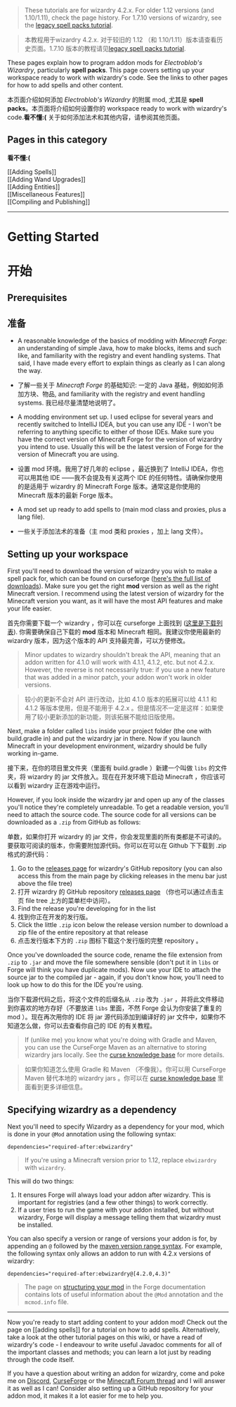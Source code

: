 > These tutorials are for wizardry 4.2.x. For older 1.12 versions (and 1.10/1.11), check the page history. For 1.7.10 versions of wizardry, see the [legacy spell packs tutorial](https://www.curseforge.com/minecraft/mc-mods/electroblobs-wizardry/pages/making-spell-packs).

> 本教程用于wizardry 4.2.x. 对于较旧的 1.12 （和 1.10/1.11）版本请查看历史页面。1.7.10 版本的教程请见[legacy spell packs tutorial](https://www.curseforge.com/minecraft/mc-mods/electroblobs-wizardry/pages/making-spell-packs).

These pages explain how to program addon mods for _Electroblob's Wizardry_, particularly **spell packs**. This page covers setting up your workspace ready to work with wizardry's code. See the links to other pages for how to add spells and other content.


本页面介绍如何添加 _Electroblob's Wizardry_ 的附属 mod, 尤其是 **spell packs**。本页面将介绍如何设置你的 workspace ready to work with wizardry's code.**看不懂:(** 关于如何添加法术和其他内容，请参阅其他页面。


## Pages in this category
**看不懂:(** 

[[Adding Spells]]  
[[Adding Wand Upgrades]]  
[[Adding Entities]]  
[[Miscellaneous Features]]  
[[Compiling and Publishing]]

---
# Getting Started
# 开始

## Prerequisites
## 准备

- A reasonable knowledge of the basics of modding with _Minecraft Forge_: an understanding of simple Java, how to make blocks, items and such like, and familiarity with the registry and event handling systems. That said, I have made every effort to explain things as clearly as I can along the way.

- 了解一些关于 _Minecraft Forge_ 的基础知识: 一定的 Java 基础，例如如何添加方块、物品, and familiarity with the registry and event handling systems. 我已经尽量清楚地说明了。

- A modding environment set up. I used eclipse for several years and recently switched to IntelliJ IDEA, but you can use any IDE - I won't be referring to anything specific to either of those IDEs. Make sure you have the correct version of Minecraft Forge for the version of wizardry you intend to use. Usually this will be the latest version of Forge for the version of Minecraft you are using.

- 设置 mod 环境。我用了好几年的 eclipse ，最近换到了 IntelliJ IDEA，你也可以用其他 IDE ——我不会提及有关这两个 IDE 的任何特性。请确保你使用的是适用于 wizardry 的 Minecraft Forge 版本。通常这是你使用的 Minecraft 版本的最新 Forge 版本。

- A mod set up ready to add spells to (main mod class and proxies, plus a lang file).

- 一些关于添加法术的准备（主 mod 类和 proxies ，加上 lang 文件）。

## Setting up your workspace

First you'll need to download the version of wizardry you wish to make a spell pack for, which can be found on curseforge ([here's the full list of downloads](https://www.curseforge.com/minecraft/mc-mods/electroblobs-wizardry/files)). Make sure you get the right **mod** version as well as the right Minecraft version. I recommend using the latest version of wizardry for the Minecraft version you want, as it will have the most API features and make your life easier.

首先你需要下载一个 wizardry ，你可以在 curseforge 上面找到 ([这里是下载列表](https://www.curseforge.com/minecraft/mc-mods/electroblobs-wizardry/files)). 你需要确保自己下载的 **mod** 版本和 Minecraft 相同。我建议你使用最新的 wizardry 版本，因为这个版本的 API 支持最完善，可以方便修改。

> Minor updates to wizardry shouldn't break the API, meaning that an addon written for 4.1.0 will work with 4.1.1, 4.1.2, etc. but not 4.2.x. However, the reverse is not necessarily true: if you use a new feature that was added in a minor patch, your addon won't work in older versions.


> 较小的更新不会对 API 进行改动，比如 4.1.0 版本的拓展可以给 4.1.1 和 4.1.2 等版本使用，但是不能用于 4.2.x 。但是情况不一定是这样：如果使用了较小更新添加的新功能，则该拓展不能给旧版使用。

Next, make a folder called `libs` inside your project folder (the one with build.gradle in) and put the wizardry jar in there. Now if you launch Minecraft in your development environment, wizardry should be fully working in-game.

接下来，在你的项目里文件夹（里面有 build.gradle ）新建一个叫做 `libs` 的文件夹，将 wizardry 的 jar 文件放入。现在在开发环境下启动 Minecraft ，你应该可以看到 wizardry 正在游戏中运行。

However, if you look inside the wizardry jar and open up any of the classes you'll notice they're completely unreadable. To get a readable version, you'll need to attach the source code. The source code for all versions can be downloaded as a `.zip` from GitHub as follows:

单数，如果你打开 wizardry 的 jar 文件，你会发现里面的所有类都是不可读的。要获取可阅读的版本，你需要附加源代码。你可以在可以在 Github 下下载到 .zip 格式的源代码：

1. Go to the [releases page](https://github.com/Electroblob77/Wizardry/releases) for wizardry's GitHub repository (you can also access this from the main page by clicking releases in the menu bar just above the file tree)
1. 打开 wizardry 的 GitHub repository [releases page](https://github.com/Electroblob77/Wizardry/releases) （你也可以通过点击主页 file tree 上方的菜单栏中访问）。
2. Find the release you're developing for in the list
2. 找到你正在开发的发行版。
3. Click the little `.zip` icon below the release version number to download a zip file of the entire repository at that release 
3. 点击发行版本下方的 `.zip` 图标下载这个发行版的完整 repository 。

Once you've downloaded the source code, rename the file extension from `.zip` to `.jar` and move the file somewhere sensible (don't put it in `libs` or Forge will think you have duplicate mods). Now use your IDE to attach the source jar to the compiled jar - again, if you don't know how, you'll need to look up how to do this for the IDE you're using.

当你下载源代码之后，将这个文件的后缀名从 `.zip` 改为 `.jar` ，并将此文件移动到你喜欢的地方存好（不要放进 `libs` 里面，不然 Forge 会认为你安装了重复的 mod ）。现在再次用你的 IDE 将 jar 源代码添加到编译好的 jar 文件中，如果你不知道怎么做，你可以去查看你自己的 IDE 的有关教程。

> If (unlike me) you know what you're doing with Gradle and Maven, you can use the CurseForge Maven as an alternative to storing wizardry jars locally. See the [curse knowledge base](https://authors.curseforge.com/knowledge-base/projects/529-api) for more details.

> 如果你知道怎么使用 Gradle 和 Maven （不像我）。你可以用 CurseForge Maven 替代本地的 wizardry jars 。你可以在 [curse knowledge base](https://authors.curseforge.com/knowledge-base/projects/529-api) 里面看到更多详细信息。

## Specifying wizardry as a dependency

Next you'll need to specify Wizardry as a dependency for your mod, which is done in your `@Mod` annotation using the following syntax:

`dependencies="required-after:ebwizardry"`

> If you're using a Minecraft version prior to 1.12, replace `ebwizardry` with `wizardry`.

This will do two things:
1. It ensures Forge will always load your addon after wizardry. This is important for registries (and a few other things) to work correctly.
2. If a user tries to run the game with your addon installed, but without wizardry, Forge will display a message telling them that wizardry must be installed.

You can also specify a version or range of versions your addon is for, by appending an `@` followed by the [maven version range syntax](https://maven.apache.org/enforcer/enforcer-rules/versionRanges.html). For example, the following syntax only allows an addon to run with 4.2.x versions of wizardry:

`dependencies="required-after:ebwizardry@[4.2.0,4.3)"`

> The page on [structuring your mod](https://mcforge.readthedocs.io/en/latest/gettingstarted/structuring/) in the Forge documentation contains lots of useful information about the `@Mod` annotation and the `mcmod.info` file.

---

Now you're ready to start adding content to your addon mod! Check out the page on [[adding spells]] for a tutorial on how to add spells. Alternatively, take a look at the other tutorial pages on this wiki, or have a read of wizardry's code - I endeavour to write useful Javadoc comments for all of the important classes and methods; you can learn a lot just by reading through the code itself.

If you have a question about writing an addon for wizardry, come and poke me on [Discord](https://discord.gg/MTmMzMv), [CurseForge](https://minecraft.curseforge.com/projects/electroblobs-wizardry) or the [Minecraft Forum thread](http://www.minecraftforum.net/forums/mapping-and-modding-java-edition/minecraft-mods/2818029-electroblobs-wizardry-the-expandable-rpg-magic-mod) and I will answer it as well as I can! Consider also setting up a GitHub repository for your addon mod, it makes it a lot easier for me to help you.
